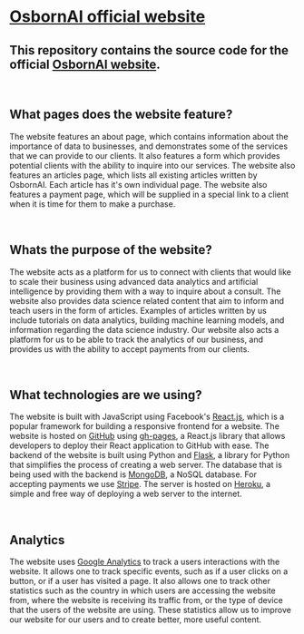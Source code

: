 # [OsbornAI official website](https://osbornai.com/)
## This repository contains the source code for the official [OsbornAI website](https://osbornai.com/).

<br />

## What pages does the website feature?
The website features an about page, which contains information about the importance of data to businesses, and demonstrates some of the services that we can provide to our clients. It also features a form which provides potential clients with the ability to inquire into our services. The website also features an articles page, which lists all existing articles written by OsbornAI. Each article has it's own individual page. The website also features a payment page, which will be supplied in a special link to a client when it is time for them to make a purchase.

<br />

## Whats the purpose of the website?
The website acts as a platform for us to connect with clients that would like to scale their business using advanced data analytics and artificial intelligence by providing them with a way to inquire about a consult. The website also provides data science related content that aim to inform and teach users in the form of articles. Examples of articles written by us include tutorials on data analytics, building machine learning models, and information regarding the data science industry. Our website also acts a platform for us to be able to track the analytics of our business, and provides us with the ability to accept payments from our clients.

<br />

## What technologies are we using?
The website is built with JavaScript using Facebook's [React.js](https://reactjs.org/), which is a popular framework for building a responsive frontend for a website. The website is hosted on [GitHub](https://github.com/) using [gh-pages](https://www.npmjs.com/package/gh-pages), a React.js library that allows developers to deploy their React application to GitHub with ease. The backend of the website is built using Python and [Flask](https://flask.palletsprojects.com/en/1.1.x/), a library for Python that simplifies the process of creating a web server. The database that is being used with the backend is [MongoDB](https://www.mongodb.com/), a NoSQL database. For accepting payments we use [Stripe](https://stripe.com/). The server is hosted on [Heroku](https://dashboard.heroku.com/), a simple and free way of deploying a web server to the internet.

<br />

## Analytics
The website uses [Google Analytics](https://analytics.google.com/analytics/web/) to track a users interactions with the website. It allows one to track specific events, such as if a user clicks on a button, or if a user has visited a page. It also allows one to track other statistics such as the country in which users are accessing the website from, where the website is receiving its traffic from, or the type of device that the users of the website are using. These statistics allow us to improve our website for our users and to create better, more useful content.


